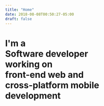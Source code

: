 ```yaml
---
title: "Home"
date: 2018-08-08T00:50:27-05:00
draft: false
---
```


# I'm a <br /> Software developer <br /> working on <br /> **front-end web** and <br /> **cross-platform mobile** <br /> development